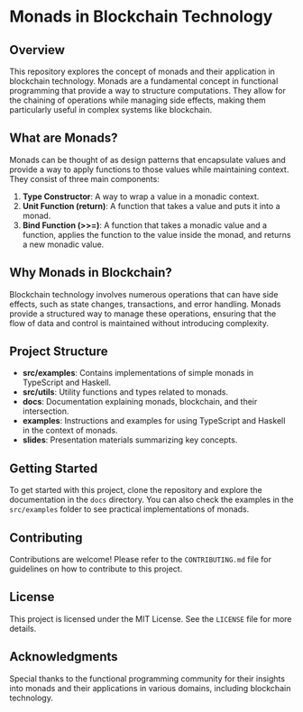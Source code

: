 # Monads in Blockchain Technology

## Overview

This repository explores the concept of monads and their application in blockchain technology. Monads are a fundamental concept in functional programming that provide a way to structure computations. They allow for the chaining of operations while managing side effects, making them particularly useful in complex systems like blockchain.

## What are Monads?

Monads can be thought of as design patterns that encapsulate values and provide a way to apply functions to those values while maintaining context. They consist of three main components:

1. **Type Constructor**: A way to wrap a value in a monadic context.
2. **Unit Function (return)**: A function that takes a value and puts it into a monad.
3. **Bind Function (>>=)**: A function that takes a monadic value and a function, applies the function to the value inside the monad, and returns a new monadic value.

## Why Monads in Blockchain?

Blockchain technology involves numerous operations that can have side effects, such as state changes, transactions, and error handling. Monads provide a structured way to manage these operations, ensuring that the flow of data and control is maintained without introducing complexity.

## Project Structure

- **src/examples**: Contains implementations of simple monads in TypeScript and Haskell.
- **src/utils**: Utility functions and types related to monads.
- **docs**: Documentation explaining monads, blockchain, and their intersection.
- **examples**: Instructions and examples for using TypeScript and Haskell in the context of monads.
- **slides**: Presentation materials summarizing key concepts.

## Getting Started

To get started with this project, clone the repository and explore the documentation in the `docs` directory. You can also check the examples in the `src/examples` folder to see practical implementations of monads.

## Contributing

Contributions are welcome! Please refer to the `CONTRIBUTING.md` file for guidelines on how to contribute to this project.

## License

This project is licensed under the MIT License. See the `LICENSE` file for more details.

## Acknowledgments

Special thanks to the functional programming community for their insights into monads and their applications in various domains, including blockchain technology.